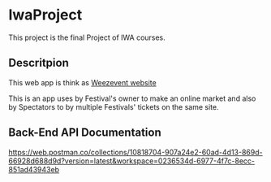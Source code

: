 # IwaProject

This project is the final Project of IWA courses.

## Descritpion

This web app is think as [Weezevent website](https://weezevent.com/en-gb/)

This is an app uses by Festival's owner to make an online market and also by Spectators to by multiple Festivals' tickets on the same site.


## Back-End API Documentation

<https://web.postman.co/collections/10818704-907a24e2-60ad-4d13-869d-66928d688d9d?version=latest&workspace=0236534d-6977-4f7c-8ecc-851ad43943eb>